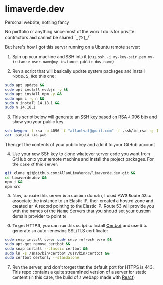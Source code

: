 # limaverde.dev
Personal website, nothing fancy

No portfolio or anything since most of the work I do is for private contractors and cannot be shared ¯\_(ツ)_/¯

But here's how I got this server running on a Ubuntu remote server:

1) Spin up your machine and SSH into it (e.g. `ssh -i my-key-pair.pem my-instance-user-name@my-instance-public-dns-name`)

2) Run a script that will basically update system packages and install NodeJS, like this one:

```bash
sudo apt update &&
sudo apt install nodejs -y &&
sudo apt install npm -y &&
sudo npm i -g n &&
sudo n install 14.18.1 &&
sudo n 14.18.1
```

3) This script below will generate an SSH key based on RSA 4,096 bits and show you your public key

```bash
ssh-keygen -t rsa -b 4096 -C "allanlvaf@gmail.com" -f .ssh/id_rsa -q -N "" &&
cat .ssh/id_rsa.pub
```

Then get the contents of your public key and add it to your GitHub account

4) Use your new SSH key to clone whatever server code you want from GitHub onto your remote machine and install the project packages. For the case of this server:

```bash
git clone git@github.com:AllanLimaVerde/limaverde.dev.git &&
cd limaverde.dev &&
npm i &&
npm src
```

5) Now, to route this server to a custom domain, I used AWS Route 53 to associate the instance to an Elastic IP, then created a hosted zone and created an A record pointing to the Elastic IP. Route 53 will provide you with the names of the Name Servers that you should set your custom domain provider to point to

6) To get HTTPS, you can run this script to install [Certbot](https://certbot.eff.org/) and use it to generate an auto-renewing SSL/TLS certificate:

```bash
sudo snap install core; sudo snap refresh core &&
sudo apt-get remove certbot &&
sudo snap install --classic certbot &&
sudo ln -s /snap/bin/certbot /usr/bin/certbot &&
sudo certbot certonly --standalone
```

7) Run the server, and don't forget that the default port for HTTPS is 443. This repo contains a quite streamlined version of a server for static content (in this case, the build of a webapp made with [React](https://reactjs.org/))

